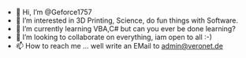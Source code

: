 - 👋 Hi, I’m @Geforce1757
- 👀 I’m interested in 3D Printing, Science, do fun things with Software.
- 🌱 I’m currently learning VBA,C# but can you ever be done learning?
- 💞️ I’m looking to collaborate on everything, iam open to all :-)
- 📫 How to reach me ... well write an EMail to admin@veronet.de

<!---
Geforce1757/Geforce1757 is a ✨ special ✨ repository because its `README.md` (this file) appears on your GitHub profile.
You can click the Preview link to take a look at your changes.
--->
